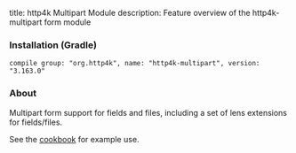 title: http4k Multipart Module
description: Feature overview of the http4k-multipart form module

### Installation (Gradle)
```compile group: "org.http4k", name: "http4k-multipart", version: "3.163.0"```

### About

Multipart form support for fields and files, including a set of lens extensions for fields/files.

See the [cookbook](/cookbook/multipart_forms/) for example use.
